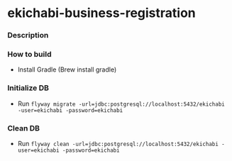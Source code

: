 # ekichabi-business-registration

### Description

### How to build

- Install Gradle (Brew install gradle)

### Initialize DB
- Run `flyway migrate -url=jdbc:postgresql://localhost:5432/ekichabi -user=ekichabi -password=ekichabi`

### Clean DB
- Run `flyway clean -url=jdbc:postgresql://localhost:5432/ekichabi -user=ekichabi -password=ekichabi`
